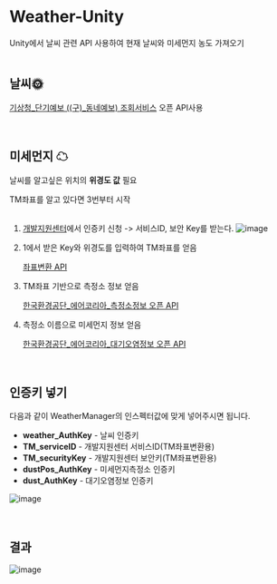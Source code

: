 # Weather-Unity
Unity에서 날씨 관련 API 사용하여 현재 날씨와 미세먼지 농도 가져오기
<br><br>

## 날씨🌞

[기상청_단기예보 ((구)_동네예보) 조회서비스](https://www.data.go.kr/data/15084084/openapi.do) 오픈 API사용

<br>

## 미세먼지 ☁

날씨를 알고싶은 위치의 **위경도 값** 필요

TM좌표를 알고 있다면 3번부터 시작
<br><br>

1. [개발지원센터](https://sgis.kostat.go.kr/view/index)에서 인증키 신청 -> 서비스ID, 보안 Key를 받는다.
![image](https://user-images.githubusercontent.com/28985207/207206633-d7b63b07-66d5-4c00-8a41-80adcc2d3d26.png)

2. 1에서 받은 Key와 위경도를 입력하여 TM좌표를 얻음

   [좌표변환 API](https://sgis.kostat.go.kr/developer/html/newOpenApi/api/dataApi/coord.html)
3. TM좌표 기반으로 측정소 정보 얻음
    
    [한국환경공단_에어코리아_측정소정보 오픈 API](https://www.data.go.kr/data/15073877/openapi.do)
4. 측정소 이름으로 미세먼지 정보 얻음

    [한국환경공단_에어코리아_대기오염정보 오픈 API](https://www.data.go.kr/data/15073861/openapi.do)

<br>

## 인증키 넣기

다음과 같이 WeatherManager의 인스펙터값에 맞게 넣어주시면 됩니다.
- **weather_AuthKey** - 날씨 인증키
- **TM_serviceID** - 개발지원센터 서비스ID(TM좌표변환용)
- **TM_securityKey** - 개발지원센터 보안키(TM좌표변환용)
- **dustPos_AuthKey** - 미세먼지측정소 인증키
- **dust_AuthKey** - 대기오염정보 인증키

![image](https://user-images.githubusercontent.com/28985207/207208479-9613670f-ffd1-4f1b-9518-6f9429fce29e.png)

<br>

## 결과
![image](https://user-images.githubusercontent.com/28985207/207206575-be1f798c-0323-4125-b650-0f91307cb4e9.png)
